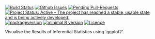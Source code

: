 [![Build
Status](https://travis-ci.org/okgreece/gginference.svg?branch=master)](https://travis-ci.org/okgreece/gginference)
[![Github
Issues](http://githubbadges.herokuapp.com/okgreece/gginference/issues.svg)](https://github.com/okgreece/gginference/issues)
[![Pending
Pull-Requests](http://githubbadges.herokuapp.com/okgreece/gginference/pulls.svg)](https://github.com/okgreece/gginference/pulls)
[![Project Status: Active – The project has reached a stable, usable
state and is being actively
developed.](http://www.repostatus.org/badges/latest/active.svg)](http://www.repostatus.org/#active)
[![packageversion](https://img.shields.io/badge/Package%20version-0.1.0-orange.svg?style=flat-square)](commits/master)
[![minimal R
version](https://img.shields.io/badge/R%3E%3D-3.4-6666ff.svg)](https://cran.r-project.org/)
[![Licence](https://img.shields.io/badge/licence-GPL--2-blue.svg)](https://www.gnu.org/licenses/old-licenses/gpl-2.0.html)

Visualise the Results of Inferential Statistics using 'ggplot2'.

